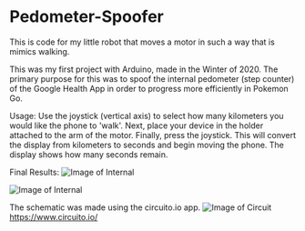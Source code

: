 # Pedometer-Spoofer

This is code for my little robot that moves a motor in such a way that is mimics walking.

This was my first project with Arduino, made in the Winter of 2020. The primary purpose for this was to spoof the internal pedometer (step counter) of the Google Health App in order to progress more efficiently in Pokemon Go.

Usage: Use the joystick (vertical axis) to select how many kilometers you would like the phone to 'walk'. Next, place your device in the holder attached to the arm of the motor. Finally, press the joystick. This will convert the display from kilometers to seconds and begin moving the phone. The display shows how many seconds remain. 

Final Results:
![Image of Internal](https://github.com/Klemena/pedometer-spoofer/blob/main/spoofer_internal.jpg)

![Image of Internal](https://github.com/Klemena/pedometer-spoofer/blob/main/spoofer_external.jpg)

The schematic was made using the circuito.io app.
![Image of Circuit](https://github.com/Klemena/pedometer-spoofer/blob/main/spoofer_schema.JPG)
https://www.circuito.io/
